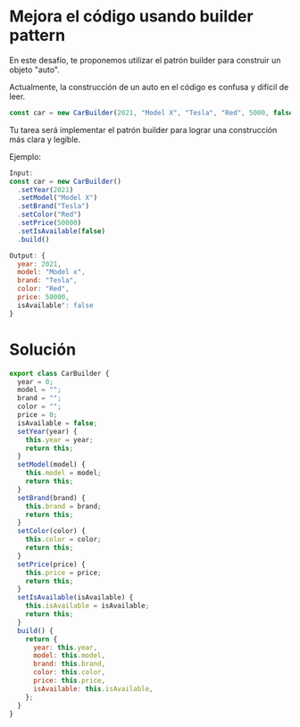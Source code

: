 # Mejora el código usando builder pattern

En este desafío, te proponemos utilizar el patrón builder para construir un objeto "auto".

Actualmente, la construcción de un auto en el código es confusa y difícil de leer.

```javascript
const car = new CarBuilder(2021, "Model X", "Tesla", "Red", 5000, false);
```

Tu tarea será implementar el patrón builder para lograr una construcción más clara y legible.

Ejemplo:

```javascript
Input:
const car = new CarBuilder()
  .setYear(2021)
  .setModel("Model X")
  .setBrand("Tesla")
  .setColor("Red")
  .setPrice(50000)
  .setIsAvailable(false)
  .build()

Output: {
  year: 2021,
  model: "Model x",
  brand: "Tesla",
  color: "Red",
  price: 50000,
  isAvailable": false
}
```

# Solución

```javascript
export class CarBuilder {
  year = 0;
  model = "";
  brand = "";
  color = "";
  price = 0;
  isAvailable = false;
  setYear(year) {
    this.year = year;
    return this;
  }
  setModel(model) {
    this.model = model;
    return this;
  }
  setBrand(brand) {
    this.brand = brand;
    return this;
  }
  setColor(color) {
    this.color = color;
    return this;
  }
  setPrice(price) {
    this.price = price;
    return this;
  }
  setIsAvailable(isAvailable) {
    this.isAvailable = isAvailable;
    return this;
  }
  build() {
    return {
      year: this.year,
      model: this.model,
      brand: this.brand,
      color: this.color,
      price: this.price,
      isAvailable: this.isAvailable,
    };
  }
}
```
